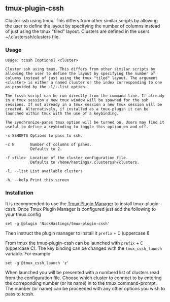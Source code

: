 ## tmux-plugin-cssh

Cluster ssh using tmux. This differs from other similar scripts by
allowing the user to define the layout by specifying the number of
columns instead of just using the tmux "tiled" layout. Clusters are
defined in the users ~/.clusterssh/clusters file.

### Usage

```
Usage: tcssh [options] <cluster>

Cluster ssh using tmux. This differs from other similar scripts by
allowing the user to define the layout by specifying the number of
columns instead of just using the tmux "tiled" layout. The argument
<cluster> is either a named cluster or the index corresponding to one
as provided by the -l/--list option.

The tcssh script can be run directly from the command line. If already
in a tmux session a new tmux window will be spawned for the ssh
sessions. If not already in a tmux session a new tmux session will be
created. Alternatively, if installed as a tmux-plugin it can be
launched within tmux with the use of a keybinding.

The synchronize-panes tmux option will be turned on. Users may find it
useful to define a keybinding to toggle this option on and off.

-s SSHOPTS Options to pass to ssh.

-c N       Number of columns of panes.
           Defaults to 2.

-f <file>  Location of the cluster configuration file.
           Defaults to /home/hastings/.clusterssh/clusters.

-l, --list List available clusters

-h, --help Print this screen
```

### Installation

It is recommended to use the [Tmux Plugin
Manager](https://github.com/tmux-plugins/tpm) to install
tmux-plugin-cssh. Once Tmux Plugin Manager is configured just add the following to your tmux.config
```
set -g @plugin 'NickHastings/tmux-plugin-cssh'
```
Then instruct the plugin manager to install it `prefix` + <kbd>I</kbd> (uppercase I)

From tmux the tmux-plugin-cssh can be launched with  `prefix` + <kbd>C</kbd> (uppercase C).
The key binding can be changed with the `tmux_cssh_launch` variable. For example
```
set -g @tmux_cssh_launch 'z'
```

When launched you will be presented with a numberd list of clusters
read from the configuration file. Choose which cluster to connect to
by entering the correponding number (or its name) in to the tmux
command-prompt. The number (or name) can be proceeded with any other
options you wish to pass to tcssh.
